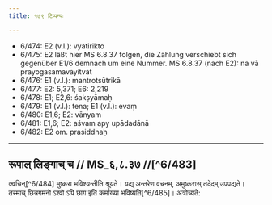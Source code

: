 ```yaml
---
title: १७९ टिप्पन्यः

---
```

- 6/474: E2 (v.l.): vyatirikto
- 6/475: E2 läßt hier MS 6.8.37 folgen, die Zählung verschiebt sich gegenüber E1/6 demnach um eine Nummer. MS 6.8.37 (nach E2): na vā prayogasamavāyitvāt
- 6/476: E1 (v.l.): mantrotsūtrikā
- 6/477: E2: 5,371; E6: 2,219
- 6/478: E1; E2,6: śakṣyāmaḥ
- 6/479: E1 (v.l.): tena; E1 (v.l.): evaṃ
- 6/480: E1,6; E2: vānyam
- 6/481: E1,6; E2: aśvam apy upādadānā
- 6/482: E2 om. prasiddhaḥ

____________________________________________


## रूपाल् लिङ्गाच् च // MS_६,८.३७ //[^6/483]
क्वचिन्[^6/484] मुष्करा भविश्यन्तीति श्रूयते। यद्य् अन्तरेण वचनम्, अमुष्करास् तदेदम् उपपद्यते। तस्माच् छिन्नगमनो ऽश्वो ऽपि छाग इति कर्माख्या भविष्यति[^6/485]। अत्रोच्यते:

